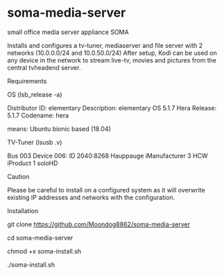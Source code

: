 # soma-media-server
small office media server appliance SOMA

Installs and configures a tv-tuner, mediaserver and file server with 2 networks (10.0.0.0/24 and 10.0.50.0/24)
After setup, Kodi can be used on any device in the network to stream live-tv, movies and pictures from the central tvheadend server.


Requirements

OS (lsb_release -a)

Distributor ID:	elementary
Description:	elementary OS 5.1.7 Hera
Release:	5.1.7
Codename:	hera

means: Ubuntu bionic based (18.04)

TV-Tuner (lsusb .v)

Bus 003 Device 006: ID 2040:8268 Hauppauge 
  iManufacturer           3 HCW
  iProduct                1 soloHD

Caution

Please be careful to install on a configured system as it will overwrite existing IP addresses and networks with the configuration.

Installation

git clone https://github.com/Moondog8862/soma-media-server

cd soma-media-server

chmod +x soma-install.sh

./soma-install.sh

